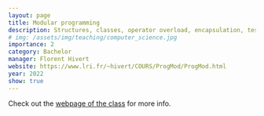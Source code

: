 ```yaml
---
layout: page
title: Modular programming
description: Structures, classes, operator overload, encapsulation, testing and separate compilation, project-based learning
# img: /assets/img/teaching/computer_science.jpg
importance: 2
category: Bachelor
manager: Florent Hivert
website: https://www.lri.fr/~hivert/COURS/ProgMod/ProgMod.html
year: 2022
show: true
---
```


Check out the [webpage of the class](https://www.lri.fr/~hivert/COURS/ProgMod/ProgMod.html) for more info.